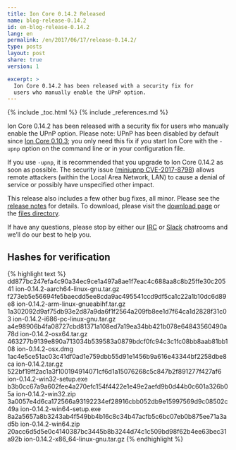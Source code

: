 ```yaml
---
title: Ion Core 0.14.2 Released
name: blog-release-0.14.2
id: en-blog-release-0.14.2
lang: en
permalink: /en/2017/06/17/release-0.14.2/
type: posts
layout: post
share: true
version: 1

excerpt: >
  Ion Core 0.14.2 has been released with a security fix for
  users who manually enable the UPnP option.
---
```

{% include _toc.html %}
{% include _references.md %}

Ion Core 0.14.2 has been released with a security fix for
users who manually enable the UPnP option.  Please note: UPnP has been
disabled by default since [Ion Core 0.10.3][]; you only need this
fix if you start Ion Core with the `-upnp` option on the command
line or in your configuration file.

If you use `-upnp`, it is recommended that you upgrade to Ion Core
0.14.2 as soon as possible.  The security issue ([miniupnp
CVE-2017-8798][]) allows remote attackers (within the Local Area
Network, LAN) to cause a denial of service or possibly have unspecified
other impact.

This release also includes a few other bug fixes, all minor.  Please see
the [release notes][] for details.  To download, please visit the
[download page][] or the [files directory][].

If have any questions, please stop by either our [IRC][] or [Slack][]
chatrooms and we’ll do our best to help you.

## Hashes for verification

{% highlight text %}
dd877bc247efa4c90a34ec9ce1a497a8ae1f7eac4c688aa8c8b25ffe30c20541  ion-0.14.2-aarch64-linux-gnu.tar.gz
f273eb5e56694fe5baecdd5ee8cda9ac495541ccd9df5ca1c22a1b10dc6d89e8  ion-0.14.2-arm-linux-gnueabihf.tar.gz
1a302092d9af75db93e2d87a9da6f1f2564a209fb8ee1d7f64ca1d2828f31c03  ion-0.14.2-i686-pc-linux-gnu.tar.gz
a4e98906b4fa08727cbd81371a108ed7a19ea34bb421b078e64843560490a78d  ion-0.14.2-osx64.tar.gz
463277b9139e890a713034b539583a0879bdcf0fc94c3c1fc08bb8aab81bb108  ion-0.14.2-osx.dmg
1ac4e5ce51ac03c41df0ad1e759dbb55d91e1456b9a616e43344bf2258dbe8ca  ion-0.14.2.tar.gz
522bf19ff2ac1a3f100194914071cf6d1a15076268c5c847b2f891277f427af6  ion-0.14.2-win32-setup.exe
b3b0cc67a9a602fee4a270efc154f4422e1e49e2aefd9b0d44b0c601a326b05a  ion-0.14.2-win32.zip
3a0057e4d6ca172566a93192234ef28916cbb052db9e15997569d9c08502c49a  ion-0.14.2-win64-setup.exe
8a2a5657a8b3243ab4f549bb4b16c8c34b47acfb5c6bc07eb0b875ee71a3ad5b  ion-0.14.2-win64.zip
20acc6d5d5e0c4140387bc3445b8b3244d74c1c509bd98f62b4ee63bec31a92b  ion-0.14.2-x86_64-linux-gnu.tar.gz
{% endhighlight %}


[Ion Core 0.10.3]: https://ion.org/en/release/v0.10.3#fix-buffer-overflow-in-bundled-upnp
[miniupnp CVE-2017-8798]: https://nvd.nist.gov/vuln/detail/CVE-2017-8798
[release notes]: /en/releases/0.14.2/
[IRC]: https://en.ion.it/wiki/IRC_channels
[Slack]: https://slack.ioncore.xyz/
[download page]: https://ion.org/en/download
[files directory]: https://ion.org/bin/ion-core-0.14.2/
